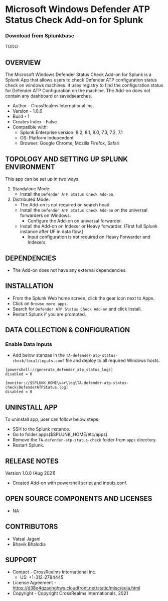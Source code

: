 # Microsoft Windows Defender ATP Status Check Add-on for Splunk

### Download from Splunkbase
TODO


OVERVIEW
--------
The Microsoft Windows Defender Status Check Add-on for Splunk is a Splunk App that allows users to check Defender ATP configuration status check on windows machines. It uses registry to find the configuration status for Defender ATP Configuration on the machine. The Add-on does not contain any dashboard or savedsearches.


* Author - CrossRealms International Inc.
* Version - 1.0.0
* Build - 1
* Creates Index - False
* Compatible with:
   * Splunk Enterprise version: 8.2, 8.1, 8.0, 7.3, 7.2, 7.1
   * OS: Platform Independent
   * Browser: Google Chrome, Mozilla Firefox, Safari



TOPOLOGY AND SETTING UP SPLUNK ENVIRONMENT
------------------------------------------
This app can be set up in two ways: 
  1. Standalone Mode: 
     * Install the `Defender ATP Status Check Add-on`.
  2. Distributed Mode:
     * The Add-on is not required on search head.
     * Install the `Defender ATP Status Check Add-on` on the universal forwarders on Windows.
        * Configure the Add-on on universal forwarder.
     * Install the Add-on on Indexer or Heavy forwarder. (First full Splunk instance after UF in data flow.)
       * Input configuration is not required on Heavy Forwarder and Indexers.


DEPENDENCIES
------------------------------------------------------------
* The Add-on does not have any external dependencies.


INSTALLATION
------------------------------------------------------------
* From the Splunk Web home screen, click the gear icon next to Apps. 
* Click on `Browse more apps`.
* Search for `Defender ATP Status Check Add-on` and click Install. 
* Restart Splunk if you are prompted.


DATA COLLECTION & CONFIGURATION
------------------------------------------------------------
### Enable Data Inputs ###
* Add below stanzas in the `TA-defender-atp-status-check/local/inputs.conf` file and deploy to all required Windows hosts.
```
[powershell://generate_defender_atp_status_logs]
disabled = 0

[monitor://$SPLUNK_HOME\var\log\TA-defender-atp-status-check\DefenderATPStatus.log]
disabled = 0
```



UNINSTALL APP
-------------
To uninstall app, user can follow below steps:
* SSH to the Splunk instance.
* Go to folder apps($SPLUNK_HOME/etc/apps).
* Remove the `TA-defender-atp-status-check` folder from `apps` directory.
* Restart Splunk.


RELEASE NOTES
-------------
Version 1.0.0 (Aug 2021)
* Created Add-on with powershell script and inputs.conf.



OPEN SOURCE COMPONENTS AND LICENSES
------------------------------
* NA


CONTRIBUTORS
------------
* Vatsal Jagani
* Bhavik Bhalodia



SUPPORT
-------
* Contact - CrossRealms International Inc.
  * US: +1-312-2784445
* License Agreement - https://d38o4gzaohghws.cloudfront.net/static/misc/eula.html
* Copyright - Copyright CrossRealms Internationals, 2021
